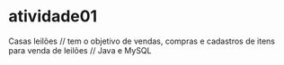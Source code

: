 # atividade01
Casas leilões // tem o objetivo de vendas, compras e cadastros de itens para venda de leilões // Java e MySQL
